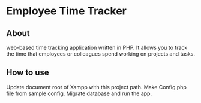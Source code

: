 # Employee Time Tracker

## About
web-based time tracking application written in PHP. It allows you to track the time that employees or colleagues spend working on projects and tasks. 

## How to use
Update document root of Xampp with this project path. Make Config.php file from sample config. Migrate database and run the app.
